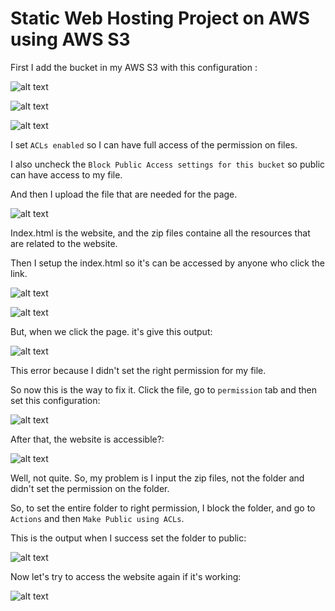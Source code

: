 # Static Web Hosting Project on AWS using AWS S3

First I add the bucket in my AWS S3 with this configuration :

![alt text](image.png)

![alt text](image-1.png)

![alt text](1-aws-p1.png) 

I set `ACLs enabled` so I can have full access of the permission on files.

I also uncheck the `Block Public Access settings for this bucket` so public can have access to my file.

And then I upload the file that are needed for the page. 

![alt text](2-aws-p1.png) 

Index.html is the website, and the zip files containe all the resources that are related to the website. 

Then I setup the index.html so it's can be accessed by anyone who click the link.

![alt text](4-aws-p1.png) 

![alt text](3-aws-p1.png) 

But, when we click the page. it's give this output:

![alt text](5-aws-p1.png) 

This error because I didn't set the right permission for my file.

So now this is the way to fix it. Click the file, go to `permission` tab and then set this configuration:

![alt text](image-2.png)

After that, the website is accessible?:

![alt text](6-aws-p1.png)

Well, not quite. So, my problem is I input the zip files, not the folder and didn't set the permission on the folder.

So, to set the entire folder to right permission, I block the folder, and go to `Actions` and then `Make Public using ACLs`.

This is the output when I success set the folder to public:

![alt text](image-3.png)

Now let's try to access the website again if it's working:

![alt text](7-aws-p1.png)
